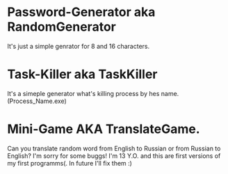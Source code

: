 # Password-Generator aka RandomGenerator
It's just a simple genrator for 8 and 16 characters.
# Task-Killer aka TaskKiller
It's a simeple generator what's killing process by hes name.(Process_Name.exe)
# Mini-Game AKA TranslateGame.
Can you translate random word from English to Russian or from Russian to English?
I'm sorry for some buggs! I'm 13 Y.O. and this are first versions of my first programms(.
In future I'll fix them :)
